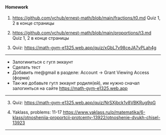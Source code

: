 #### Homework

1. <https://github.com/vchub/ernest-math/blob/main/fractions/t0.md>
   Quiz 1, 2 в конце страницы

1. <https://github.com/vchub/ernest-math/blob/main/proportions/t3.md>
   Quiz 1, 2 в конце страницы

1. Quiz: https://math-gym-e1325.web.app/quiz/xGbL7v98ceJA7vPLah4g

---

- Залогиниться с гугл эккаунт
- Сделать тест
- Добавить me@gmail в разделе:
  Account -> Grant Viewing Access (форма)
- Так-же добавьте гугл эккаунт родиля(ей), им нужно сначал залогинться на сайте
  https://math-gym-e1325.web.app

---

3. Quiz: https://math-gym-e1325.web.app/quiz/NrSXjbck1v8VBKRug9qG

4. Yaklass, problems: 11-17
   <https://www.yaklass.ru/p/matematika/6-klass/otnosheniia-proportcii-protcenty-13922/otnoshenie-dvukh-chisel-13923>

---
